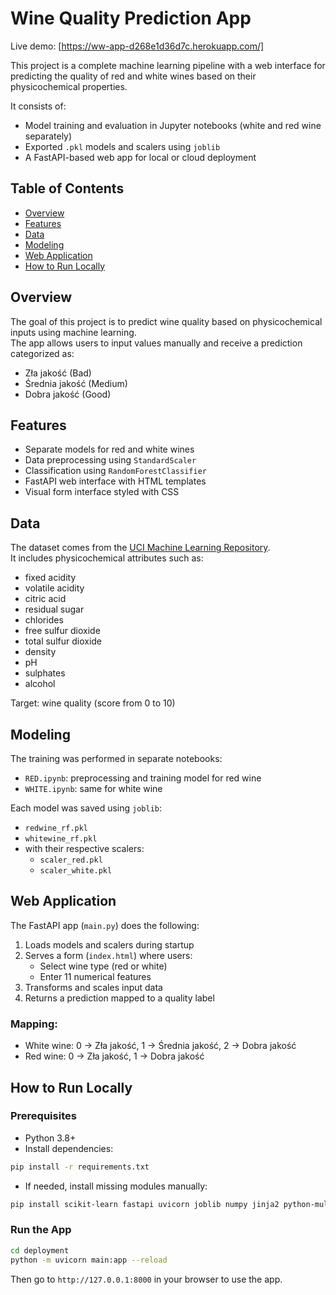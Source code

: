 # Wine Quality Prediction App

Live demo: [https://ww-app-d268e1d36d7c.herokuapp.com/]

This project is a complete machine learning pipeline with a web interface for predicting the quality of red and white wines based on their physicochemical properties.

It consists of:
- Model training and evaluation in Jupyter notebooks (white and red wine separately)
- Exported `.pkl` models and scalers using `joblib`
- A FastAPI-based web app for local or cloud deployment

## Table of Contents

- [Overview](#overview)
- [Features](#features)
- [Data](#data)
- [Modeling](#modeling)
- [Web Application](#web-application)
- [How to Run Locally](#how-to-run-locally)

## Overview

The goal of this project is to predict wine quality based on physicochemical inputs using machine learning.  
The app allows users to input values manually and receive a prediction categorized as:
- Zła jakość (Bad)
- Średnia jakość (Medium)
- Dobra jakość (Good)

## Features

- Separate models for red and white wines
- Data preprocessing using `StandardScaler`
- Classification using `RandomForestClassifier`
- FastAPI web interface with HTML templates
- Visual form interface styled with CSS

## Data

The dataset comes from the [UCI Machine Learning Repository](https://archive.ics.uci.edu/ml/datasets/wine+quality).  
It includes physicochemical attributes such as:
- fixed acidity
- volatile acidity
- citric acid
- residual sugar
- chlorides
- free sulfur dioxide
- total sulfur dioxide
- density
- pH
- sulphates
- alcohol

Target: wine quality (score from 0 to 10)

## Modeling

The training was performed in separate notebooks:
- `RED.ipynb`: preprocessing and training model for red wine
- `WHITE.ipynb`: same for white wine

Each model was saved using `joblib`:
- `redwine_rf.pkl`
- `whitewine_rf.pkl`
- with their respective scalers:
  - `scaler_red.pkl`
  - `scaler_white.pkl`

## Web Application

The FastAPI app (`main.py`) does the following:
1. Loads models and scalers during startup
2. Serves a form (`index.html`) where users:
   - Select wine type (red or white)
   - Enter 11 numerical features
3. Transforms and scales input data
4. Returns a prediction mapped to a quality label

### Mapping:
- White wine: 0 → Zła jakość, 1 → Średnia jakość, 2 → Dobra jakość
- Red wine: 0 → Zła jakość, 1 → Dobra jakość

## How to Run Locally

### Prerequisites
- Python 3.8+
- Install dependencies:

```bash
pip install -r requirements.txt
```

- If needed, install missing modules manually:

```bash
pip install scikit-learn fastapi uvicorn joblib numpy jinja2 python-multipart
```

### Run the App

```bash
cd deployment
python -m uvicorn main:app --reload
```

Then go to `http://127.0.0.1:8000` in your browser to use the app.

